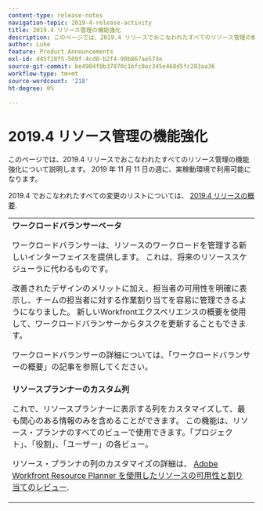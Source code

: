 ```yaml
---
content-type: release-notes
navigation-topic: 2019-4-release-activity
title: 2019.4 リソース管理の機能強化
description: このページでは、2019.4 リリースでおこなわれたすべてのリソース管理の機能強化について説明します。 2019 年 11 月 11 日の週に、実稼動環境で利用可能になります。
author: Luke
feature: Product Announcements
exl-id: d45f28f5-509f-4cd8-b2f4-90b867ae573e
source-git-commit: be4904f0b37870c1bfc8ec345e468d5fc283aa36
workflow-type: tm+mt
source-wordcount: '218'
ht-degree: 0%

---
```


# 2019.4 リソース管理の機能強化

このページでは、2019.4 リリースでおこなわれたすべてのリソース管理の機能強化について説明します。 2019 年 11 月 11 日の週に、実稼動環境で利用可能になります。

2019.4 でおこなわれたすべての変更のリストについては、 [2019.4 リリースの概要](../../../../product-announcements/product-releases/quarterly-release-archive/2019.4-release-activity/2019.4-release-activity-overview.md).

<table style="table-layout:auto"> 
 <col> 
 <tbody> 
  <tr> 
   <td><strong>ワークロードバランサーベータ</strong> <p>ワークロードバランサーは、リソースのワークロードを管理する新しいインターフェイスを提供します。 これは、将来のリソーススケジューラに代わるものです。</p> <p>改善されたデザインのメリットに加え、担当者の可用性を明確に表示し、チームの担当者に対する作業割り当てを容易に管理できるようになりました。 新しいWorkfrontエクスペリエンスの概要を使用して、ワークロードバランサーからタスクを更新することもできます。</p> <p>ワークロードバランサーの詳細については、「ワークロードバランサーの概要」の記事を参照してください。</p> </td> 
  </tr> 
  <tr> 
   <td><strong>リソースプランナーのカスタム列</strong> <p>これで、リソースプランナーに表示する列をカスタマイズして、最も関心のある情報のみを含めることができます。 この機能は、リソース・プランナのすべてのビューで使用できます。「プロジェクト」、「役割」、「ユーザー」の各ビュー。</p> <p>リソース・プランナの列のカスタマイズの詳細は、 <a href="../../../../resource-mgmt/resource-planning/resource-availability-allocation-resource-planner.md" class="MCXref xref" xrefformat="{para}">Adobe Workfront Resource Planner を使用したリソースの可用性と割り当てのレビュー</a>.</p> </td> 
  </tr> 
 </tbody> 
</table>
